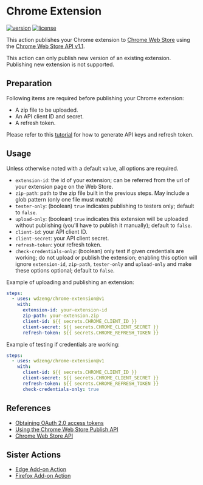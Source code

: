 # Chrome Extension

[![version](https://img.shields.io/github/v/release/wdzeng/chrome-extension)](https://github.com/wdzeng/chrome-extension/releases/latest)
[![license](https://img.shields.io/github/license/wdzeng/chrome-extension?color=red)](https://github.com/wdzeng/chrome-extension/blob/main/LICENSE)

This action publishes your Chrome extension to
[Chrome Web Store](https://chrome.google.com/webstore/) using the
[Chrome Web Store API v1.1](https://developer.chrome.com/docs/webstore/api_index/#items).

This action can only publish new version of an existing extension. Publishing new extension is not
supported.

## Preparation

Following items are required before publishing your Chrome extension:

- A zip file to be uploaded.
- An API client ID and secret.
- A refresh token.

Please refer to this [tutorial](https://developer.chrome.com/docs/webstore/using_webstore_api/) for
how to generate API keys and refresh token.

## Usage

Unless otherwise noted with a default value, all options are required.

- `extension-id`: the id of your extension; can be referred from the url of your extension page on
  the Web Store.
- `zip-path`: path to the zip file built in the previous steps. May include a glob pattern (only one
  file must match)
- `tester-only`: (boolean) `true` indicates publishing to testers only; default to `false`.
- `upload-only`: (boolean) `true` indicates this extension will be uploaded without publishing
  (you'll have to publish it manually); default to `false`.
- `client-id`: your API client ID.
- `client-secret`: your API client secret.
- `refresh-token`: your refresh token.
- `check-credentials-only`: (boolean) only test if given credentials are working; do not upload
  or publish the extension; enabling this option will ignore `extension-id`, `zip-path`,
  `tester-only` and `upload-only` and make these options optional; default to `false`.

Example of uploading and publishing an extension:

```yaml
steps:
  - uses: wdzeng/chrome-extension@v1
    with:
      extension-id: your-extension-id
      zip-path: your-extension.zip
      client-id: ${{ secrets.CHROME_CLIENT_ID }}
      client-secret: ${{ secrets.CHROME_CLIENT_SECRET }}
      refresh-token: ${{ secrets.CHROME_REFRESH_TOKEN }}
```

Example of testing if credentials are working:

```yaml
steps:
  - uses: wdzeng/chrome-extension@v1
    with:
      client-id: ${{ secrets.CHROME_CLIENT_ID }}
      client-secret: ${{ secrets.CHROME_CLIENT_SECRET }}
      refresh-token: ${{ secrets.CHROME_REFRESH_TOKEN }}
      check-credentials-only: true
```

## References

- [Obtaining OAuth 2.0 access tokens](https://developers.google.com/identity/protocols/oauth2/web-server#httprest_1)
- [Using the Chrome Web Store Publish API](https://developer.chrome.com/docs/webstore/using_webstore_api/)
- [Chrome Web Store API](https://developer.chrome.com/docs/webstore/api_index/)

## Sister Actions

- [Edge Add-on Action](https://github.com/wdzeng/edge-addon)
- [Firefox Add-on Action](https://github.com/wdzeng/firefox-addon)

